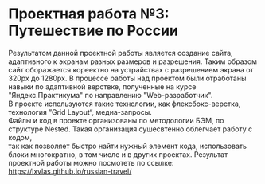 # Проектная работа №3: Путешествие по России

Результатом данной проектной работы является создание сайта, адаптивного к экранам разных размеров и разрешения. Таким образом сайт оборажается кореектно на устрайствах с разрешением экрана от 320px до 1280px.
В процессе работы над проектом были отработаны навыки по адаптивной верствке, полученные на курсе "Яндекс.Практикума" по направлению "Web-разработчик".  
В проекте используются такие технологии, как флексбокс-верстка, технология ”Grid Layout“, медиа-запросы.  
Файлы и код в проекте организованы по методологии БЭМ, по структуре Nested. Такая организация сушесвтенно облегчает работу с кодом,  
так как позволяет быстро найти нужный элемент кода, использовать блоки многократно, в том числе и в других проектах.
Результат проектной работы можно посмотеть по ссылке: https://lxvlas.github.io/russian-travel/
